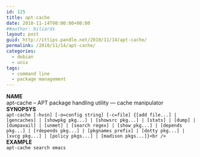 ```yaml
---
id: 125
title: apt-cache
date: 2010-11-14T00:00:00+00:00
##author: biliards
layout: post
guid: http://ittips.pandle.net/2010/11/14/apt-cache/
permalink: /2010/11/14/apt-cache/
categories:
  - debian
  - unix
tags:
  - command line
  - package management
---
```

**NAME**  
apt-cache &#8211; APT package handling utility &#8212; cache manipulator  
**SYNOPSYS**  
`apt-cache [-hvsn] [-o=config string] [-c=file] {[add file...] | [gencaches] | [showpkg pkg...] | [showsrc pkg...] | [stats] | [dump] | [dumpavail] | [unmet] | [search regex] | [show pkg...] | [depends pkg...] | [rdepends pkg...] | [pkgnames prefix] | [dotty pkg...] | [xvcg pkg...] | [policy pkgs...] | [madison pkgs...]}<br />
`  
**EXAMPLE**  
`apt-cache search emacs`

